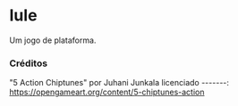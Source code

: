 # Iule
Um jogo de plataforma.

### Créditos

"5 Action Chiptunes" por Juhani Junkala licenciado -------: https://opengameart.org/content/5-chiptunes-action